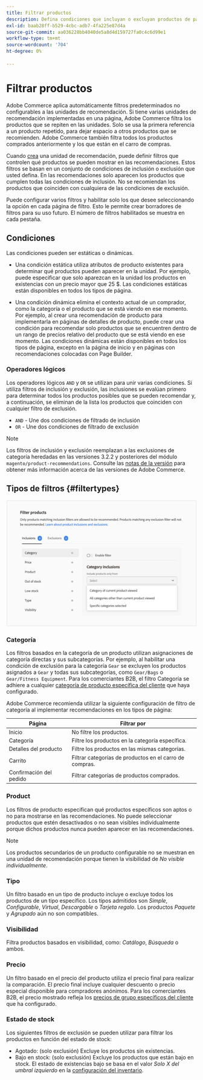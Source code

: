 ```yaml
---
title: Filtrar productos
description: Defina condiciones que incluyan o excluyan productos de para que se utilicen como recomendaciones.
exl-id: baab28ff-b529-4cbc-adb7-4fa225e87d4a
source-git-commit: aa036228bb4040de5a8d4d159727fa0c4c6d99e1
workflow-type: tm+mt
source-wordcount: '704'
ht-degree: 0%

---
```


# Filtrar productos

Adobe Commerce aplica automáticamente filtros predeterminados no configurables a las unidades de recomendación. Si tiene varias unidades de recomendación implementadas en una página, Adobe Commerce filtra los productos que se repiten en las unidades. Solo se usa la primera referencia a un producto repetido, para dejar espacio a otros productos que se recomienden. Adobe Commerce también filtra todos los productos comprados anteriormente y los que están en el carro de compras.

Cuando [crea](create.md) una unidad de recomendación, puede definir filtros que controlen qué productos se pueden mostrar en las recomendaciones. Estos filtros se basan en un conjunto de condiciones de inclusión o exclusión que usted defina. En las recomendaciones solo aparecen los productos que cumplen todas las condiciones de inclusión. No se recomiendan los productos que coinciden con cualquiera de las condiciones de exclusión.

Puede configurar varios filtros y habilitar solo los que desee seleccionando la opción en cada página de filtro. Esto le permite crear borradores de filtros para su uso futuro. El número de filtros habilitados se muestra en cada pestaña.

## Condiciones

Las condiciones pueden ser estáticas o dinámicas.

- Una condición estática utiliza atributos de producto existentes para determinar qué productos pueden aparecer en la unidad. Por ejemplo, puede especificar que solo aparezcan en la unidad los productos en existencias con un precio mayor que 25 $. Las condiciones estáticas están disponibles en todos los tipos de página.

- Una condición dinámica elimina el contexto actual de un comprador, como la categoría o el producto que se está viendo en ese momento. Por ejemplo, al crear una recomendación de producto para implementarla en páginas de detalles de producto, puede crear una condición para recomendar solo productos que se encuentren dentro de un rango de precios relativo del producto que se está viendo en ese momento. Las condiciones dinámicas están disponibles en todos los tipos de página, excepto en la página de inicio y en páginas con recomendaciones colocadas con Page Builder.

### Operadores lógicos

Los operadores lógicos `AND` y `OR` se utilizan para unir varias condiciones. Si utiliza filtros de inclusión y exclusión, las inclusiones se evalúan primero para determinar todos los productos posibles que se pueden recomendar y, a continuación, se eliminan de la lista los productos que coinciden con cualquier filtro de exclusión.

- `AND` - Une dos condiciones de filtrado de inclusión
- `OR` - Une dos condiciones de filtrado de exclusión

>[!NOTE]
>
> Los filtros de inclusión y exclusión reemplazan a las exclusiones de categoría heredadas en las versiones 3.2.2 y posteriores del módulo `magento/product-recommendations`. Consulte las [notas de la versión](release-notes.md) para obtener más información acerca de las versiones de Adobe Commerce.

## Tipos de filtros {#filtertypes}

![Filtros](assets/rec-conditions.png)

### Categoría

Los filtros basados en la categoría de un producto utilizan asignaciones de categoría directas y sus subcategorías. Por ejemplo, al habilitar una condición de exclusión para la categoría `Gear` se excluyen los productos asignados a `Gear` y todas sus subcategorías, como `Gear/Bags` o `Gear/Fitness Equipment`. Para los comerciantes B2B, el filtro Categoría se adhiere a cualquier [categoría de producto específica del cliente](https://experienceleague.adobe.com/docs/commerce-admin/catalog/categories/category-permissions.html) que haya configurado.

Adobe Commerce recomienda utilizar la siguiente configuración de filtro de categoría al implementar recomendaciones en los tipos de página:

| Página | Filtrar por |
|---|---|
| Inicio | No filtre los productos. |
| Categoría | Filtre los productos en la categoría específica. |
| Detalles del producto | Filtre los productos en las mismas categorías. |
| Carrito | Filtrar categorías de productos en el carro de compras. |
| Confirmación del pedido | Filtrar categorías de productos comprados. |

### Product

Los filtros de producto especifican qué productos específicos son aptos o no para mostrarse en las recomendaciones. No puede seleccionar productos que estén desactivados o no sean visibles individualmente porque dichos productos nunca pueden aparecer en las recomendaciones.

>[!NOTE]
>
>Los productos secundarios de un producto configurable no se muestran en una unidad de recomendación porque tienen la visibilidad de _No visible individualmente_.

### Tipo

Un filtro basado en un tipo de producto incluye o excluye todos los productos de un tipo específico. Los tipos admitidos son _Simple_, _Configurable_, _Virtual_, _Descargable_ o _Tarjeta regalo_. Los productos _Paquete_ y _Agrupado_ aún no son compatibles.

### Visibilidad

Filtra productos basados en visibilidad, como: _Catálogo_, _Búsqueda_ o ambos.

### Precio

Un filtro basado en el precio del producto utiliza el precio final para realizar la comparación. El precio final incluye cualquier descuento o precio especial disponible para compradores anónimos. Para los comerciantes B2B, el precio mostrado refleja los [precios de grupo específicos del cliente](https://experienceleague.adobe.com/docs/commerce-admin/catalog/products/pricing/pricing-advanced.html) que ha configurado.

### Estado de stock

Los siguientes filtros de exclusión se pueden utilizar para filtrar los productos en función del estado de stock:

- Agotado: (solo exclusión) Excluye los productos sin existencias.
- Bajo en stock: (solo exclusión) Excluye los productos que están bajo en stock. El estado de existencias bajo se basa en el valor _Solo X del umbral izquierdo_ en la [configuración del inventario](https://experienceleague.adobe.com/docs/commerce-admin/config/catalog/inventory.html).
